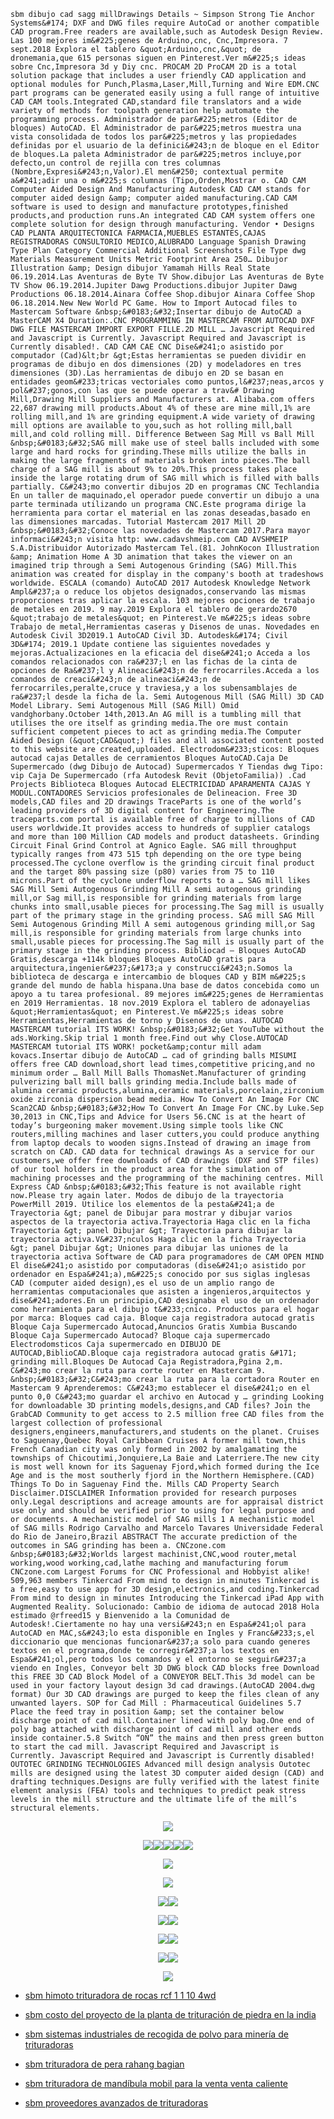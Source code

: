 
```
sbm dibujo cad sagg millDrawings Details ~ Simpson Strong Tie Anchor Systems&#174; DXF and DWG files require AutoCad or another compatible CAD program.Free readers are available,such as Autodesk Design Review. Las 100 mejores im&#225;genes de Arduino,cnc, Cnc,Impresora. 7 sept.2018 Explora el tablero &quot;Arduino,cnc,&quot; de dronemania,que 615 personas siguen en Pinterest.Ver m&#225;s ideas sobre Cnc,Impresora 3d y Diy cnc. PROCAM 2D ProCAM 2D is a total solution package that includes a user friendly CAD application and optional modules for Punch,Plasma,Laser,Mill,Turning and Wire EDM.CNC part programs can be generated easily using a full range of intuitive CAD CAM tools.Integrated CAD,standard file translators and a wide variety of methods for toolpath generation help automate the programming process. Administrador de par&#225;metros (Editor de bloques) AutoCAD. El Administrador de par&#225;metros muestra una vista consolidada de todos los par&#225;metros y las propiedades definidas por el usuario de la definici&#243;n de bloque en el Editor de bloques.La paleta Administrador de par&#225;metros incluye,por defecto,un control de rejilla con tres columnas (Nombre,Expresi&#243;n,Valor).El men&#250; contextual permite a&#241;adir una o m&#225;s columnas (Tipo,Orden,Mostrar o. CAD CAM Computer Aided Design And Manufacturing Autodesk CAD CAM stands for computer aided design &amp; computer aided manufacturing.CAD CAM software is used to design and manufacture prototypes,finished products,and production runs.An integrated CAD CAM system offers one complete solution for design through manufacturing. Vendor • Designs CAD PLANTA ARQUITECTONICA FARMACIA,MUEBLES ESTANTES,CAJAS REGISTRADORAS CONSULTORIO MEDICO,ALUBRADO Language Spanish Drawing Type Plan Category Commercial Additional Screenshots File Type dwg Materials Measurement Units Metric Footprint Area 250… Dibujor Illustration &amp; Design dibujor Yamamah Hills Real State 06.19.2014.Las Aventuras de Byte TV Show.dibujor Las Aventuras de Byte TV Show 06.19.2014.Jupiter Dawg Productions.dibujor Jupiter Dawg Productions 06.18.2014.Ainara Coffee Shop.dibujor Ainara Coffee Shop 06.18.2014.New New World PC Game. How to Import Autocad files to Mastercam Software &nbsp;&#0183;&#32;Insertar dibujo de AutoCAD a MasterCAM X4 Duration:.CNC PROGRAMMING IN MASTERCAM FROM AUTOCAD DXF DWG FILE MASTERCAM IMPORT EXPORT FILLE.2D MILL … Javascript Required and Javascript is Currently. Javascript Required and Javascript is Currently disabled!. CAD CAM CAE CNC Dise&#241;o asistido por computador (Cad)&lt;br &gt;Estas herramientas se pueden dividir en programas de dibujo en dos dimensiones (2D) y modeladores en tres dimensiones (3D).Las herramientas de dibujo en 2D se basan en entidades geom&#233;tricas vectoriales como puntos,l&#237;neas,arcos y pol&#237;gonos,con las que se puede operar a trav&# Drawing Mill,Drawing Mill Suppliers and Manufacturers at. Alibaba.com offers 22,687 drawing mill products.About 4% of these are mine mill,1% are rolling mill,and 1% are grinding equipment.A wide variety of drawing mill options are available to you,such as hot rolling mill,ball mill,and cold rolling mill. Difference Between Sag Mill vs Ball Mill &nbsp;&#0183;&#32;SAG mill make use of steel balls included with some large and hard rocks for grinding.These mills utilize the balls in making the large fragments of materials broken into pieces.The ball charge of a SAG mill is about 9% to 20%.This process takes place inside the large rotating drum of SAG mill which is filled with balls partially. C&#243;mo convertir dibujos 2D en programas CNC Techlandia En un taller de maquinado,el operador puede convertir un dibujo a una parte terminada utilizando un programa CNC.Este programa dirige la herramienta para cortar el material en las zonas deseadas,basado en las dimensiones marcadas. Tutorial Mastercam 2017 Mill 2D &nbsp;&#0183;&#32;Conoce las novedades de Mastercam 2017.Para mayor informaci&#243;n visita http: www.cadavshmeip.com CAD AVSHMEIP S.A.Distribuidor Autorizado Mastercam Tel.(81. JohnKocon Illustration &amp; Animation Home A 3D animation that takes the viewer on an imagined trip through a Semi Autogenous Grinding (SAG) Mill.This animation was created for display in the company's booth at tradeshows worldwide. ESCALA (comando) AutoCAD 2017 Autodesk Knowledge Network Ampl&#237;a o reduce los objetos designados,conservando las mismas proporciones tras aplicar la escala. 103 mejores opciones de trabajo de metales en 2019. 9 may.2019 Explora el tablero de gerardo2670 &quot;trabajo de metales&quot; en Pinterest.Ve m&#225;s ideas sobre Trabajo de metal,Herramientas caseras y Disenos de unas. Novedades en Autodesk Civil 3D2019.1 AutoCAD Civil 3D. Autodesk&#174; Civil 3D&#174; 2019.1 Update contiene las siguientes novedades y mejoras.Actualizaciones en la eficacia del dise&#241;o Acceda a los comandos relacionados con ra&#237;l en las fichas de la cinta de opciones de Ra&#237;l y Alineaci&#243;n de ferrocarriles.Acceda a los comandos de creaci&#243;n de alineaci&#243;n de ferrocarriles,peralte,cruce y traviesa,y a los subensamblajes de ra&#237;l desde la ficha de la. Semi Autogenous Mill (SAG Mill) 3D CAD Model Library. Semi Autogenous Mill (SAG Mill) Omid vandghorbany.October 14th,2013.An AG mill is a tumbling mill that utilises the ore itself as grinding media.The ore must contain sufficient competent pieces to act as grinding media.The Computer Aided Design (&quot;CAD&quot;) files and all associated content posted to this website are created,uploaded. Electrodom&#233;sticos: Bloques autocad cajas Detalles de cerramientos Bloques AutoCAD.Caja De Supermercado (dwg Dibujo de Autocad) Supermercados Y Tiendas dwg Tipo: vip Caja De Supermercado (rfa Autodesk Revit (ObjetoFamilia)) .Cad Projects Biblioteca Bloques Autocad ELECTRICIDAD APARAMENTA CAJAS Y MODUL.CONTADORES Servicios profesionales de Delineacion. Free 3D models,CAD files and 2D drawings TraceParts is one of the world’s leading providers of 3D digital content for Engineering.The traceparts.com portal is available free of charge to millions of CAD users worldwide.It provides access to hundreds of supplier catalogs and more than 100 Million CAD models and product datasheets. Grinding Circuit Final Grind Control at Agnico Eagle. SAG mill throughput typically ranges from 473 515 tph depending on the ore type being processed.The cyclone overflow is the grinding circuit final product and the target 80% passing size (p80) varies from 75 to 110 microns.Part of the cyclone underflow reports to a … SAG mill likes SAG Mill Semi Autogenous Grinding Mill A semi autogenous grinding mill,or Sag mill,is responsible for grinding materials from large chunks into small,usable pieces for processing.The Sag mill is usually part of the primary stage in the grinding process. SAG mill SAG Mill Semi Autogenous Grinding Mill A semi autogenous grinding mill,or Sag mill,is responsible for grinding materials from large chunks into small,usable pieces for processing.The Sag mill is usually part of the primary stage in the grinding process. Bibliocad — Bloques AutoCAD Gratis,descarga +114k bloques Bloques AutoCAD gratis para arquitectura,ingenier&#237;&#173;a y construcci&#243;n.Somos la biblioteca de descarga e intercambio de bloques CAD y BIM m&#225;s grande del mundo de habla hispana.Una base de datos concebida como un apoyo a tu tarea profesional. 89 mejores im&#225;genes de Herramientas en 2019 Herramientas. 18 nov.2019 Explora el tablero de adonayelias &quot;Herramientas&quot; en Pinterest.Ve m&#225;s ideas sobre Herramientas,Herramientas de torno y Disenos de unas. AUTOCAD MASTERCAM tutorial ITS WORK! &nbsp;&#0183;&#32;Get YouTube without the ads.Working.Skip trial 1 month free.Find out why Close.AUTOCAD MASTERCAM tutorial ITS WORK! pocket&amp;contur mill adam kovacs.Insertar dibujo de AutoCAD … cad of grinding balls MISUMI offers free CAD download,short lead times,competitive pricing,and no minimum order … Ball Mill Balls ThomasNet.Manufacturer of grinding pulverizing ball mill balls grinding media.Include balls made of alumina ceramic products,alumina,ceramic materials,porcelain,zirconium oxide zirconia dispersion bead media. How To Convert An Image For CNC Scan2CAD &nbsp;&#0183;&#32;How To Convert An Image For CNC.by Luke.Sep 30,2013 in CNC,Tips and Advice for Users 56.CNC is at the heart of today’s burgeoning maker movement.Using simple tools like CNC routers,milling machines and laser cutters,you could produce anything from laptop decals to wooden signs.Instead of drawing an image from scratch on CAD. CAD data for technical drawings As a service for our customers,we offer free downloads of CAD drawings (DXF and STP files) of our tool holders in the product area for the simulation of machining processes and the programming of the machining centres. Mill Express CAD &nbsp;&#0183;&#32;This feature is not available right now.Please try again later. Modos de dibujo de la trayectoria PowerMill 2019. Utilice los elementos de la pesta&#241;a de Trayectoria &gt; panel de Dibujar para mostrar y dibujar varios aspectos de la trayectoria activa.Trayectoria Haga clic en la ficha Trayectoria &gt; panel Dibujar &gt; Trayectoria para dibujar la trayectoria activa.V&#237;nculos Haga clic en la ficha Trayectoria &gt; panel Dibujar &gt; Uniones para dibujar las uniones de la trayectoria activa Software de CAD para programadores de CAM OPEN MIND El dise&#241;o asistido por computadoras (dise&#241;o asistido por ordenador en Espa&#241;a),m&#225;s conocido por sus siglas inglesas CAD (computer aided design),es el uso de un amplio rango de herramientas computacionales que asisten a ingenieros,arquitectos y dise&#241;adores.En un principio,CAD designaba el uso de un ordenador como herramienta para el dibujo t&#233;cnico. Productos para el hogar por marca: Bloques cad caja. Bloque caja registradora autocad gratis Bloque Caja Supermercado Autocad,Anuncios Gratis Xumbia Buscando Bloque Caja Supermercado Autocad? Bloque caja supermercado Electrodomsticos Caja supermercado en DIBUJO DE AUTOCAD,BiblioCAD.Bloque caja registradora autocad gratis &#171; grinding mill.Bloques De Autocad Caja Registradora,Pgina 2,m. C&#243;mo crear la ruta para corte router en Mastercam 9. &nbsp;&#0183;&#32;C&#243;mo crear la ruta para la cortadora Router en Mastercam 9 Aprenderemos: C&#243;mo establecer el dise&#241;o en el punto 0,0 C&#243;mo guardar el archivo en Autocad y … grinding Looking for downloadable 3D printing models,designs,and CAD files? Join the GrabCAD Community to get access to 2.5 million free CAD files from the largest collection of professional designers,engineers,manufacturers,and students on the planet. Cruises to Saguenay,Quebec Royal Caribbean Cruises A former mill town,this French Canadian city was only formed in 2002 by amalgamating the townships of Chicoutimi,Jonquiere,La Baie and Laterriere.The new city is most well known for its Saguenay Fjord,which formed during the Ice Age and is the most southerly fjord in the Northern Hemisphere.(CAD) Things To Do in Saguenay Find the. Mills CAD Property Search Disclaimer.DISCLAIMER Information provided for research purposes only.Legal descriptions and acreage amounts are for appraisal district use only and should be verified prior to using for legal purpose and or documents. A mechanistic model of SAG mills 1 A mechanistic model of SAG mills Rodrigo Carvalho and Marcelo Tavares Universidade Federal do Rio de Janeiro,Brazil ABSTRACT The accurate prediction of the outcomes in SAG grinding has been a. CNCzone.com &nbsp;&#0183;&#32;Worlds largest machinist,CNC,wood router,metal working,wood working,cad,lathe maching and manufacturing forum CNCzone.com Largest Forums for CNC Professional and Hobbyist alike! 509,963 members Tinkercad From mind to design in minutes Tinkercad is a free,easy to use app for 3D design,electronics,and coding.Tinkercad From mind to design in minutes Introducing the Tinkercad iPad App with Augmented Reality. Solucionado: Cambio de idioma de autocad 2018 Hola estimado @rfreed15 y Bienvenido a la Comunidad de Autodesk!.Ciertamente no hay una versi&#243;n en Espa&#241;ol para AutoCAD en MAC,s&#243;lo esta disponible en Ingles y Franc&#233;s,el diccionario que mencionas funcionar&#237;a solo para cuando generes textos en el programa,donde te corregir&#237;a los textos en Espa&#241;ol,pero todos los comandos y el entorno se seguir&#237;a viendo en Ingles, Conveyor belt 3D DWG block CAD blocks free Download this FREE 3D CAD Block Model of a CONVEYOR BELT.This 3d model can be used in your factory layout design 3d cad drawings.(AutoCAD 2004.dwg format) Our 3D CAD drawings are purged to keep the files clean of any unwanted layers. SOP for Cad Mill : Pharmaceutical Guidelines 5.7 Place the feed tray in position &amp; set the container below discharge point of cad mill.Container lined with poly bag.One end of poly bag attached with discharge point of cad mill and other ends inside container.5.8 Switch “ON” the mains and then press green button to start the cad mill. Javascript Required and Javascript is Currently. Javascript Required and Javascript is Currently disabled! OUTOTEC GRINDING TECHNOLOGIES Advanced mill design analysis Outotec mills are designed using the latest 3D computer aided design (CAD) and drafting techniques.Designs are fully verified with the latest finite element analysis (FEA) tools and techniques to predict peak stress levels in the mill structure and the ultimate life of the mill’s structural elements. 
```

<div align="center">

<a href="https://es-crusher.shibang-china.com/github&k=sbm+dibujo+cad+sagg+mill"><img src="https://static.shibang-china.com/es/crusher/logo.jpg"></a>

<a href="https://es-crusher.shibang-china.com/github&k=sbm+dibujo+cad+sagg+mill"><img src="https://static.shibang-china.com/es/crusher/index.jpg"></a><a href="https://es-crusher.shibang-china.com/material.htmlgithub&k=sbm+dibujo+cad+sagg+mill"><img src="https://static.shibang-china.com/es/crusher/material.jpg"></a><a href="https://es-crusher.shibang-china.com/application.htmlgithub&k=sbm+dibujo+cad+sagg+mill"><img src="https://static.shibang-china.com/es/crusher/application.jpg"></a><a href="https://es-crusher.shibang-china.com/aboutus.htmlgithub&k=sbm+dibujo+cad+sagg+mill"><img src="https://static.shibang-china.com/es/crusher/aboutus.jpg"></a><a href="https://es-crusher.shibang-china.com/contact.htmlgithub&k=sbm+dibujo+cad+sagg+mill"><img src="https://static.shibang-china.com/es/crusher/contact.jpg"></a>

<a href="https://es-crusher.shibang-china.com/github&k=sbm+dibujo+cad+sagg+mill"><img src="https://static.shibang-china.com/es/crusher/banner.jpg"></a>

<a href="https://swt.shibang-china.com/github&k=sbm+dibujo+cad+sagg+mill"><img src="https://static.shibang-china.com/es/crusher/text.jpg"></a>

<a href="https://swt.shibang-china.com/github&k=sbm+dibujo+cad+sagg+mill"><img src="https://static.shibang-china.com/es/crusher/chat.jpg"></a><a href="https://es-crusher.shibang-china.com/contact.htmlgithub&k=sbm+dibujo+cad+sagg+mill"><img src="https://static.shibang-china.com/es/crusher/message.jpg"></a>

<a href="https://es-crusher.shibang-china.com/products/pe.htmlgithub&k=sbm+dibujo+cad+sagg+mill"><img src="https://static.shibang-china.com/es/crusher/pe.jpg"></a><a href="https://es-crusher.shibang-china.com/products/pf.htmlgithub&k=sbm+dibujo+cad+sagg+mill"><img src="https://static.shibang-china.com/es/crusher/pf.jpg"></a>

<a href="https://es-crusher.shibang-china.com/products/hpt.htmlgithub&k=sbm+dibujo+cad+sagg+mill"><img src="https://static.shibang-china.com/es/crusher/hpt.jpg"></a><a href="https://es-crusher.shibang-china.com/products/vsi.htmlgithub&k=sbm+dibujo+cad+sagg+mill"><img src="https://static.shibang-china.com/es/crusher/vsi.jpg"></a>

<a href="https://es-crusher.shibang-china.com/products/klv.htmlgithub&k=sbm+dibujo+cad+sagg+mill"><img src="https://static.shibang-china.com/es/crusher/klv.jpg"></a><a href="https://es-crusher.shibang-china.com/products/portable.htmlgithub&k=sbm+dibujo+cad+sagg+mill"><img src="https://static.shibang-china.com/es/crusher/portable.jpg"></a>

<a href="https://swt.shibang-china.com/github&k=sbm+dibujo+cad+sagg+mill"><img src="https://static.shibang-china.com/es/crusher/case.jpg"></a>

</div>


* [sbm himoto trituradora de rocas rcf 1 1 10 4wd](sbm%20himoto%20trituradora%20de%20rocas%20rcf%201%201%2010%204wd.md)

* [sbm costo del proyecto de la planta de trituración de piedra en la india](sbm%20costo%20del%20proyecto%20de%20la%20planta%20de%20trituraci%C3%B3n%20de%20piedra%20en%20la%20india.md)

* [sbm sistemas industriales de recogida de polvo para minería de trituradoras](sbm%20sistemas%20industriales%20de%20recogida%20de%20polvo%20para%20miner%C3%ADa%20de%20trituradoras.md)

* [sbm trituradora de pera rahang bagian](sbm%20trituradora%20de%20pera%20rahang%20bagian.md)

* [sbm trituradora de mandíbula mobil para la venta venta caliente](sbm%20trituradora%20de%20mand%C3%ADbula%20mobil%20para%20la%20venta%20venta%20caliente.md)

* [sbm proveedores avanzados de trituradoras](sbm%20proveedores%20avanzados%20de%20trituradoras.md)
